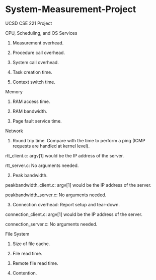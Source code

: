 System-Measurement-Project
==========================

UCSD CSE 221 Project

CPU, Scheduling, and OS Services

1. Measurement overhead.

2. Procedure call overhead.

3. System call overhead.

4. Task creation time.

5. Context switch time.

Memory

1. RAM access time.

2. RAM bandwidth.

3. Page fault service time. 


Network

1. Round trip time. Compare with the time to perform a ping (ICMP requests are handled at kernel level).

  rtt_client.c: argv[1] would be the IP address of the server.
  
  rtt_server.c: No arguments needed.
  
2. Peak bandwidth.

  peakbandwidth_client.c: argv[1] would be the IP address of the server.
  
  peakbandwidth_server.c: No arguments needed.
  
3. Connection overhead: Report setup and tear-down.

  connection_client.c: argv[1] would be the IP address of the server.
  
  connection_server.c: No arguments needed.

File System

1. Size of file cache.

2. File read time.

3. Remote file read time.

4. Contention.
